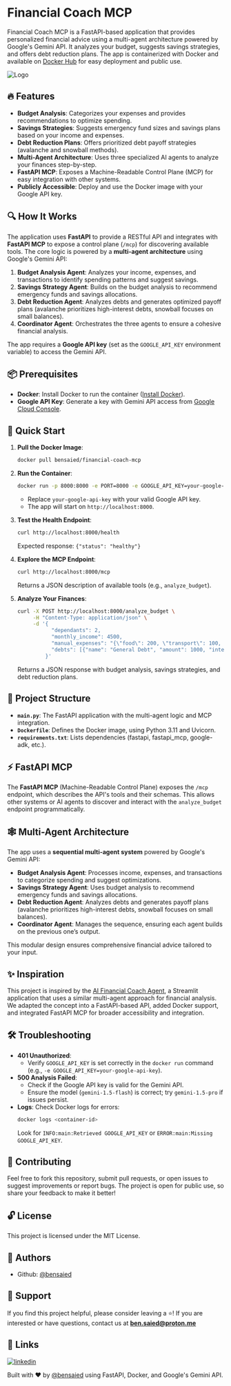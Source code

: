 # Financial Coach MCP

Financial Coach MCP is a FastAPI-based application that provides personalized financial advice using a multi-agent architecture powered by Google's Gemini API. It analyzes your budget, suggests savings strategies, and offers debt reduction plans. The app is containerized with Docker and available on [Docker Hub](https://hub.docker.com/r/bensaied/financial-coach-mcp) for easy deployment and public use.

![Logo](https://i.ibb.co/jPqB7fX5/AI-Financial-Coach-Logo.png)

## 🔥 Features

- **Budget Analysis**: Categorizes your expenses and provides recommendations to optimize spending.
- **Savings Strategies**: Suggests emergency fund sizes and savings plans based on your income and expenses.
- **Debt Reduction Plans**: Offers prioritized debt payoff strategies (avalanche and snowball methods).
- **Multi-Agent Architecture**: Uses three specialized AI agents to analyze your finances step-by-step.
- **FastAPI MCP**: Exposes a Machine-Readable Control Plane (MCP) for easy integration with other systems.
- **Publicly Accessible**: Deploy and use the Docker image with your Google API key.

## 🔍 How It Works

The application uses **FastAPI** to provide a RESTful API and integrates with **FastAPI MCP** to expose a control plane (`/mcp`) for discovering available tools. The core logic is powered by a **multi-agent architecture** using Google's Gemini API:

1. **Budget Analysis Agent**: Analyzes your income, expenses, and transactions to identify spending patterns and suggest savings.
2. **Savings Strategy Agent**: Builds on the budget analysis to recommend emergency funds and savings allocations.
3. **Debt Reduction Agent**: Analyzes debts and generates optimized payoff plans (avalanche prioritizes high-interest debts, snowball focuses on small balances).
4. **Coordinator Agent**: Orchestrates the three agents to ensure a cohesive financial analysis.

The app requires a **Google API key** (set as the `GOOGLE_API_KEY` environment variable) to access the Gemini API.

## 📦 Prerequisites

- **Docker**: Install Docker to run the container ([Install Docker](https://docs.docker.com/get-docker/)).
- **Google API Key**: Generate a key with Gemini API access from [Google Cloud Console](https://aistudio.google.com/apikey).

## 🚀 Quick Start

1. **Pull the Docker Image**:

   ```bash
   docker pull bensaied/financial-coach-mcp
   ```

2. **Run the Container**:

   ```bash
   docker run -p 8000:8000 -e PORT=8000 -e GOOGLE_API_KEY=your-google-api-key bensaied/financial-coach-mcp
   ```

   - Replace `your-google-api-key` with your valid Google API key.
   - The app will start on `http://localhost:8000`.

3. **Test the Health Endpoint**:

   ```bash
   curl http://localhost:8000/health
   ```

   Expected response: `{"status": "healthy"}`

4. **Explore the MCP Endpoint**:

   ```bash
   curl http://localhost:8000/mcp
   ```

   Returns a JSON description of available tools (e.g., `analyze_budget`).

5. **Analyze Your Finances**:
   ```bash
   curl -X POST http://localhost:8000/analyze_budget \
        -H "Content-Type: application/json" \
        -d '{
              "dependants": 2,
              "monthly_income": 4500,
              "manual_expenses": "{\"food\": 200, \"transport\": 100, \"education\": 800}",
              "debts": [{"name": "General Debt", "amount": 1000, "interest_rate": 15, "min_payment": 50}]
            }'
   ```
   Returns a JSON response with budget analysis, savings strategies, and debt reduction plans.

## 📁 Project Structure

- **`main.py`**: The FastAPI application with the multi-agent logic and MCP integration.
- **`Dockerfile`**: Defines the Docker image, using Python 3.11 and Uvicorn.
- **`requirements.txt`**: Lists dependencies (fastapi, fastapi_mcp, google-adk, etc.).

## ⚡ FastAPI MCP

The **FastAPI MCP** (Machine-Readable Control Plane) exposes the `/mcp` endpoint, which describes the API's tools and their schemas. This allows other systems or AI agents to discover and interact with the `analyze_budget` endpoint programmatically.

## 🕸️ Multi-Agent Architecture

The app uses a **sequential multi-agent system** powered by Google's Gemini API:

- **Budget Analysis Agent**: Processes income, expenses, and transactions to categorize spending and suggest optimizations.
- **Savings Strategy Agent**: Uses budget analysis to recommend emergency funds and savings allocations.
- **Debt Reduction Agent**: Analyzes debts and generates payoff plans (avalanche prioritizes high-interest debts, snowball focuses on small balances).
- **Coordinator Agent**: Manages the sequence, ensuring each agent builds on the previous one’s output.

This modular design ensures comprehensive financial advice tailored to your input.

## ✨ Inspiration

This project is inspired by the [AI Financial Coach Agent](https://github.com/Shubhamsaboo/awesome-llm-apps/tree/main/advanced_ai_agents/multi_agent_apps/ai_financial_coach_agent), a Streamlit application that uses a similar multi-agent approach for financial analysis. We adapted the concept into a FastAPI-based API, added Docker support, and integrated FastAPI MCP for broader accessibility and integration.

## 🛠️ Troubleshooting

- **401 Unauthorized**:
  - Verify `GOOGLE_API_KEY` is set correctly in the `docker run` command (e.g., `-e GOOGLE_API_KEY=your-google-api-key`).
- **500 Analysis Failed**:
  - Check if the Google API key is valid for the Gemini API.
  - Ensure the model (`gemini-1.5-flash`) is correct; try `gemini-1.5-pro` if issues persist.
- **Logs**: Check Docker logs for errors:
  ```bash
  docker logs <container-id>
  ```
  Look for `INFO:main:Retrieved GOOGLE_API_KEY` or `ERROR:main:Missing GOOGLE_API_KEY`.

## 🤝 Contributing

Feel free to fork this repository, submit pull requests, or open issues to suggest improvements or report bugs. The project is open for public use, so share your feedback to make it better!

## 🔓 License

This project is licensed under the MIT License.

## 📝 Authors

- Github: [@bensaied](https://www.github.com/bensaied)

## 💝 Support

If you find this project helpful, please consider leaving a ⭐️!
If you are interested or have questions, contact us at **ben.saied@proton.me**

## 🔗 Links

[![linkedin](https://img.shields.io/badge/linkedin-0A66C2?style=for-the-badge&logo=linkedin&logoColor=white)](https://www.linkedin.com/in/bensaied/)

Built with ❤️ by [@bensaied](https://www.github.com/bensaied) using FastAPI, Docker, and Google's Gemini API.
